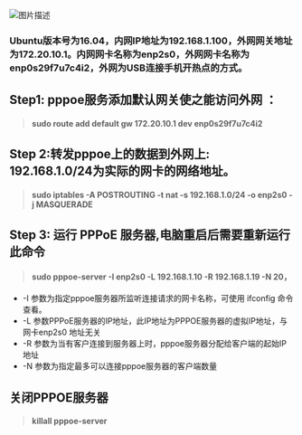 

![图片描述](C:\Users\29551\OneDrive\2020-Autumn\notes_intership\assets\5b67b3da0001548f06780584.png)



### Ubuntu版本号为16.04，内网IP地址为192.168.1.100，外网网关地址为172.20.10.1。内网网卡名称为enp2s0，外网网卡名称为enp0s29f7u7c4i2，外网为USB连接手机开热点的方式。





## Step1:  pppoe服务添加默认网关使之能访问外网 ：

> #### sudo route add default gw 172.20.10.1 dev enp0s29f7u7c4i2





## Step 2:转发pppoe上的数据到外网上: 192.168.1.0/24为实际的网卡的网络地址。

> #### sudo iptables -A POSTROUTING -t nat -s 192.168.1.0/24 -o enp2s0 -j MASQUERADE





## Step 3: 运行 PPPoE 服务器,电脑重启后需要重新运行此命令

> #### sudo pppoe-server -I enp2s0 -L 192.168.1.10 -R 192.168.1.19 -N 20，

- -I 参数为指定pppoe服务器所监听连接请求的网卡名称，可使用 ifconfig 命令查看。
- -L 参数PPPoE服务器的IP地址，此IP地址为PPPOE服务器的虚拟IP地址，与网卡enp2s0 地址无关
- -R 参数为当有客户连接到服务器上时，pppoe服务器分配给客户端的起始IP地址
- -N 参数为指定最多可以连接pppoe服务器的客户端数量



## 关闭PPPOE服务器

> ####  killall pppoe-server
